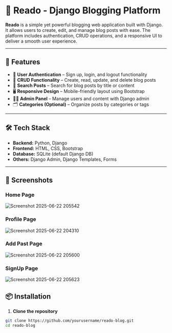 # 📰 Reado - Django Blogging Platform

**Reado** is a simple yet powerful blogging web application built with Django. It allows users to create, edit, and manage blog posts with ease. The platform includes authentication, CRUD operations, and a responsive UI to deliver a smooth user experience.

---

## 🚀 Features

- 🔐 **User Authentication** – Sign up, login, and logout functionality
- 📝 **CRUD Functionality** – Create, read, update, and delete blog posts
- 🔎 **Search Posts** – Search for blog posts by title or content
- 🖥️ **Responsive Design** – Mobile-friendly layout using Bootstrap
- 🧑‍💼 **Admin Panel** – Manage users and content with Django admin
- 🗂️ **Categories (Optional)** – Organize posts by categories or tags

---

## 🛠️ Tech Stack

- **Backend:** Python, Django  
- **Frontend:** HTML, CSS, Bootstrap  
- **Database:** SQLite (default Django DB)  
- **Others:** Django Admin, Django Templates, Forms

---

## 📸 Screenshots

### Home Page
![Screenshot 2025-06-22 205542](https://github.com/user-attachments/assets/93e3c3a1-d2f1-4fc6-8f1d-36a961676866)

### Profile Page
![Screenshot 2025-06-22 204310](https://github.com/user-attachments/assets/d7eb4077-6c68-49b6-8556-63f221c67dbe)

### Add Past Page
![Screenshot 2025-06-22 205600](https://github.com/user-attachments/assets/0af0a473-4f50-49a9-b244-801d43048efd)

### SignUp Page
![Screenshot 2025-06-22 205623](https://github.com/user-attachments/assets/8d6aa137-28c6-456e-8b4c-43be6ee13898)


## 📦 Installation

1. **Clone the repository**

```bash
git clone https://github.com/yourusername/reado-blog.git
cd reado-blog
